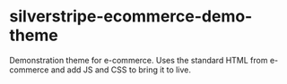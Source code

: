 # silverstripe-ecommerce-demo-theme
Demonstration theme for e-commerce. Uses the standard HTML from e-commerce and add JS and CSS to bring it to live.

